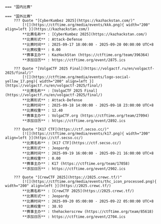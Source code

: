     === "国内比赛"
    
    === "国外比赛"
        ??? Quote "[CyberKumbez 2025](https://kazhackstan.com/)"  
            [![](https://ctftime.org/media/events/kkk.png){ width="200" align=left }](https://kazhackstan.com/)  
            **比赛名称** : [CyberKumbez 2025](https://kazhackstan.com/)  
            **比赛形式** : Attack-Defense  
            **比赛时间** : 2025-09-17 18:00:00 - 2025-09-20 00:00:00 UTC+8  
            **比赛权重** : 0.00  
            **赛事主办** : KazHackStan (https://ctftime.org/team/396364)  
            **添加日历** : https://ctftime.org/event/2875.ics  
            
        ??? Quote "[VolgaCTF 2025 Final](https://volgactf.ru/en/volgactf-2025/final/)"  
            [![](https://ctftime.org/media/events/logo-social-yellow_17.png){ width="200" align=left }](https://volgactf.ru/en/volgactf-2025/final/)  
            **比赛名称** : [VolgaCTF 2025 Final](https://volgactf.ru/en/volgactf-2025/final/)  
            **比赛形式** : Attack-Defense  
            **比赛时间** : 2025-09-18 14:00:00 - 2025-09-18 23:00:00 UTC+8  
            **比赛权重** : 12.40  
            **赛事主办** : VolgaCTF.org (https://ctftime.org/team/27094)  
            **添加日历** : https://ctftime.org/event/2892.ics  
            
        ??? Quote "[K17 CTF](https://ctf.secso.cc/)"  
            [![](https://ctftime.org/media/events/k17.png){ width="200" align=left }](https://ctf.secso.cc/)  
            **比赛名称** : [K17 CTF](https://ctf.secso.cc/)  
            **比赛形式** : Jeopardy  
            **比赛时间** : 2025-09-19 16:00:00 - 2025-09-21 16:00:00 UTC+8  
            **比赛权重** : 0.00  
            **赛事主办** : K17 (https://ctftime.org/team/17058)  
            **添加日历** : https://ctftime.org/event/2902.ics  
            
        ??? Quote "[CrewCTF 2025](https://2025.crewc.tf/)"  
            [![](https://ctftime.org/media/events/thc_icon_processed.png){ width="200" align=left }](https://2025.crewc.tf/)  
            **比赛名称** : [CrewCTF 2025](https://2025.crewc.tf/)  
            **比赛形式** : Jeopardy  
            **比赛时间** : 2025-09-20 05:00:00 - 2025-09-22 05:00:00 UTC+8  
            **比赛权重** : 38.93  
            **赛事主办** : thehackerscrew (https://ctftime.org/team/85618)  
            **添加日历** : https://ctftime.org/event/2704.ics  
            